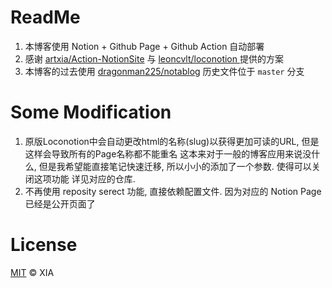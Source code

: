 # ReadMe

1. 本博客使用 Notion + Github Page + Github Action 自动部署
2. 感谢 [artxia/Action-NotionSite](https://github.com/artxia/Action-NotionSite)  与 [leoncvlt/loconotion ](https://github.com/leoncvlt/loconotion/) 提供的方案
3. 本博客的过去使用 [dragonman225/notablog](https://github.com/dragonman225/notablog) 历史文件位于 `master` 分支

# Some Modification
1. 原版Loconotion中会自动更改html的名称(slug)以获得更加可读的URL, 但是这样会导致所有的Page名称都不能重名
   这本来对于一般的博客应用来说没什么, 但是我希望能直接笔记快速迁移, 所以小小的添加了一个参数. 使得可以关闭这项功能
   详见对应的仓库.
2. 不再使用 reposity serect 功能, 直接依赖配置文件. 因为对应的 Notion Page 已经是公开页面了



# License

[MIT](https://github.com/artxia/Action-NotionSite/blob/main/LICENSE) © XIA
